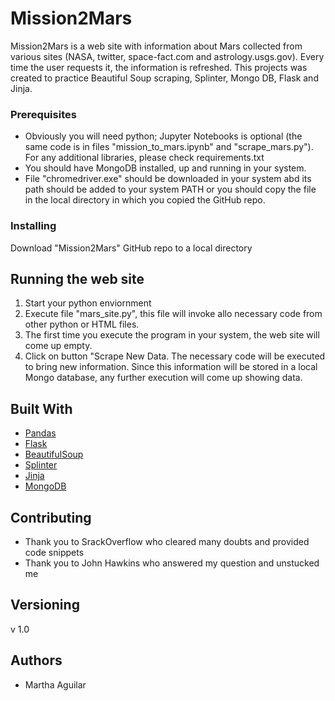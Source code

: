 # Mission2Mars
Mission2Mars is a web site with information about Mars collected from various sites (NASA, twitter, space-fact.com and astrology.usgs.gov). Every time the user requests it, the information is refreshed. This projects was created to practice Beautiful Soup scraping, Splinter, Mongo DB, Flask and Jinja.

### Prerequisites

* Obviously you will need python; Jupyter Notebooks is optional (the same code is in files "mission_to_mars.ipynb" and "scrape_mars.py"). For any additional libraries, please check requirements.txt
* You should have MongoDB installed, up and running in your system.
* File "chromedriver.exe" should be downloaded in your system abd its path should be added to your system PATH or you should copy the file in the local directory in which you copied the GitHub repo.

### Installing

Download "Mission2Mars" GitHub repo to a local directory

## Running the web site

1. Start your python enviornment
2. Execute file "mars_site.py", this file will invoke allo necessary code from other python or HTML files. 
3. The first time you execute the program in your system, the web site will come up empty.
4. Click on button "Scrape New Data. The necessary code will be executed to bring new information. Since this information will be stored in a local Mongo database, any further execution will come up showing data.

## Built With

* [Pandas](https://pandas.pydata.org/)
* [Flask](https://flask.palletsprojects.com/en/1.1.x/) 
* [BeautifulSoup](https://www.crummy.com/software/BeautifulSoup/bs4/doc/) 
* [Splinter](https://splinter.readthedocs.io/en/latest/) 
* [Jinja](https://jinja.palletsprojects.com/en/2.10.x/) 
* [MongoDB](https://docs.mongodb.com/) 


## Contributing

* Thank you to SrackOverflow who cleared many doubts and provided code snippets
* Thank you to John Hawkins who answered my question and unstucked me 

## Versioning

v 1.0

## Authors

* Martha Aguilar

